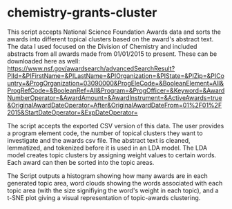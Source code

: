 # chemistry-grants-cluster
This script accepts National Science Foundation Awards data and sorts the awards into different topical clusters based on the award's abstract text.
The data I used focused on the Division of Chemistry and included abstracts from all awards made from 01/01/2015 to present. These can be downloaded here as well: https://www.nsf.gov/awardsearch/advancedSearchResult?PIId=&PIFirstName=&PILastName=&PIOrganization=&PIState=&PIZip=&PICountry=&ProgOrganization=03090000&ProgEleCode=&BooleanElement=All&ProgRefCode=&BooleanRef=All&Program=&ProgOfficer=&Keyword=&AwardNumberOperator=&AwardAmount=&AwardInstrument=&ActiveAwards=true&OriginalAwardDateOperator=After&OriginalAwardDateFrom=01%2F01%2F2015&StartDateOperator=&ExpDateOperator=

The script accepts the exported CSV version of this data.  The user provides a program element code, the number of topical clusters they want to investigate and the awards csv file. The abstract text is cleaned, lemmatized, and tokenized before it is used in an LDA model. The LDA model creates topic clusters by assigning weight values to certain words. Each award can then be sorted into the topic areas.

The Script outputs a histogram showing how many awards are in each generated topic area, word clouds showing the words associated with each topic area (with the size signifiying the word's weight in each topic), and a t-SNE plot giving a visual representation of topic-awards clustering.
